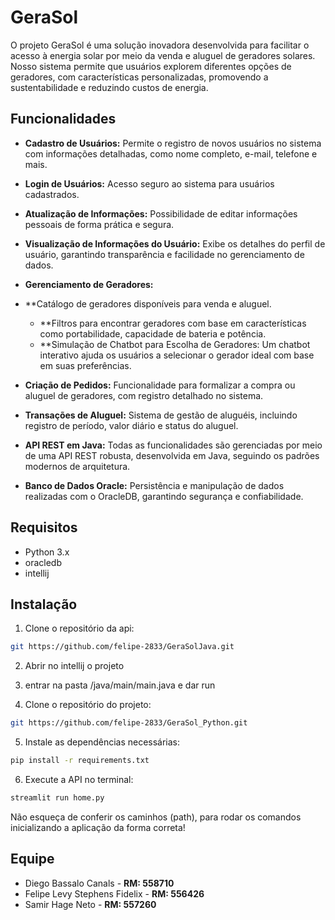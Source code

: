 # GeraSol

O projeto GeraSol é uma solução inovadora desenvolvida para facilitar o acesso à energia solar por meio da venda e aluguel de geradores solares. Nosso sistema permite que usuários explorem diferentes opções de geradores, com características personalizadas, promovendo a sustentabilidade e reduzindo custos de energia.

## Funcionalidades

- **Cadastro de Usuários:** Permite o registro de novos usuários no sistema com informações detalhadas, como nome completo, e-mail, telefone e mais.

- **Login de Usuários:** Acesso seguro ao sistema para usuários cadastrados.

- **Atualização de Informações:** Possibilidade de editar informações pessoais de forma prática e segura.

- **Visualização de Informações do Usuário:** Exibe os detalhes do perfil de usuário, garantindo transparência e facilidade no gerenciamento de dados.

- **Gerenciamento de Geradores:**

- **Catálogo de geradores disponíveis para venda e aluguel.
  - **Filtros para encontrar geradores com base em características como portabilidade, capacidade de bateria e potência.
  - **Simulação de Chatbot para Escolha de Geradores: Um chatbot interativo ajuda os usuários a selecionar o gerador ideal com base em suas preferências.

- **Criação de Pedidos:** Funcionalidade para formalizar a compra ou aluguel de geradores, com registro detalhado no sistema.

- **Transações de Aluguel:** Sistema de gestão de aluguéis, incluindo registro de período, valor diário e status do aluguel.

- **API REST em Java:** Todas as funcionalidades são gerenciadas por meio de uma API REST robusta, desenvolvida em Java, seguindo os padrões modernos de arquitetura.

- **Banco de Dados Oracle:** Persistência e manipulação de dados realizadas com o OracleDB, garantindo segurança e confiabilidade.

## Requisitos

- Python 3.x
- oracledb
- intellij

## Instalação

1. Clone o repositório da api:

```bash
git https://github.com/felipe-2833/GeraSolJava.git
```

2. Abrir no intellij o projeto

3. entrar na pasta /java/main/main.java e dar run 

4. Clone o repositório do projeto:

```bash
git https://github.com/felipe-2833/GeraSol_Python.git
```

5. Instale as dependências necessárias:

```bash
pip install -r requirements.txt
```

6. Execute a API no terminal:

```bash
streamlit run home.py
```

Não esqueça de conferir os caminhos (path), para rodar os comandos inicializando a aplicação da forma correta!

## Equipe

- Diego Bassalo Canals - **RM: 558710**
- Felipe Levy Stephens Fidelix - **RM: 556426**
- Samir Hage Neto - **RM: 557260**

